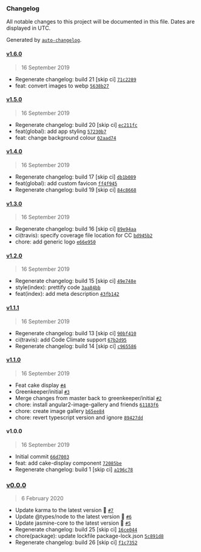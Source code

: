 ### Changelog

All notable changes to this project will be documented in this file. Dates are displayed in UTC.

Generated by [`auto-changelog`](https://github.com/CookPete/auto-changelog).

#### [v1.6.0](https://github.com/codemastermick/Marissa-Makes-Cakes/compare/v1.5.0...v1.6.0)

> 16 September 2019

- Regenerate changelog: build 21 [skip ci] [`71c2289`](https://github.com/codemastermick/Marissa-Makes-Cakes/commit/71c2289da7da6d1c6bb0b82404e9dff43ab6efd1)
- feat: convert images to webp [`5638b27`](https://github.com/codemastermick/Marissa-Makes-Cakes/commit/5638b2731a7af5381b26ca9cca592cd2638f19a5)

#### [v1.5.0](https://github.com/codemastermick/Marissa-Makes-Cakes/compare/v1.4.0...v1.5.0)

> 16 September 2019

- Regenerate changelog: build 20 [skip ci] [`ec211fc`](https://github.com/codemastermick/Marissa-Makes-Cakes/commit/ec211fc6ce8160443154dc7380580c265478e926)
- feat(global): add app styling [`57230b7`](https://github.com/codemastermick/Marissa-Makes-Cakes/commit/57230b7fe146ce2b195801974b7a6535da6f9807)
- feat: change background colour [`02aad74`](https://github.com/codemastermick/Marissa-Makes-Cakes/commit/02aad7430fd4e01ff11f2aafcd42ec8aa9a5124e)

#### [v1.4.0](https://github.com/codemastermick/Marissa-Makes-Cakes/compare/v1.3.0...v1.4.0)

> 16 September 2019

- Regenerate changelog: build 17 [skip ci] [`db1b089`](https://github.com/codemastermick/Marissa-Makes-Cakes/commit/db1b089d5c0959f92453ad247b61c80948d57f9a)
- feat(global): add custom favicon [`ff4f945`](https://github.com/codemastermick/Marissa-Makes-Cakes/commit/ff4f945fb7bb479ee1dc1c84fa981b98b7a530a7)
- Regenerate changelog: build 19 [skip ci] [`84c8668`](https://github.com/codemastermick/Marissa-Makes-Cakes/commit/84c8668250b3c0757456cf8ab76d047e1cac1dd5)

#### [v1.3.0](https://github.com/codemastermick/Marissa-Makes-Cakes/compare/v1.2.0...v1.3.0)

> 16 September 2019

- Regenerate changelog: build 16 [skip ci] [`89e94aa`](https://github.com/codemastermick/Marissa-Makes-Cakes/commit/89e94aa2d3cbe60580b62da891ebc3ee2befad30)
- ci(travis): specify coverage file location for CC [`bd945b2`](https://github.com/codemastermick/Marissa-Makes-Cakes/commit/bd945b282f5614112d2692ea99154892e71a840c)
- chore: add generic logo [`e66e950`](https://github.com/codemastermick/Marissa-Makes-Cakes/commit/e66e9509bd3ab405600bc79ad5518e85935642f5)

#### [v1.2.0](https://github.com/codemastermick/Marissa-Makes-Cakes/compare/v1.1.1...v1.2.0)

> 16 September 2019

- Regenerate changelog: build 15 [skip ci] [`49e748e`](https://github.com/codemastermick/Marissa-Makes-Cakes/commit/49e748e54867532642a1a7c1a5d62dea9daa43f0)
- style(index): prettify code [`3aa84bb`](https://github.com/codemastermick/Marissa-Makes-Cakes/commit/3aa84bbc9faa0e718f7ae6768ac1c709df54fb87)
- feat(index): add meta description [`43fb142`](https://github.com/codemastermick/Marissa-Makes-Cakes/commit/43fb1421b9d14ba8837a00dad8412d0cbae2bbf0)

#### [v1.1.1](https://github.com/codemastermick/Marissa-Makes-Cakes/compare/v1.1.0...v1.1.1)

> 16 September 2019

- Regenerate changelog: build 13 [skip ci] [`90bf410`](https://github.com/codemastermick/Marissa-Makes-Cakes/commit/90bf4107d50937df1c0e8508b7c1451f74b0d098)
- ci(travis): add Code Climate support [`67b2d95`](https://github.com/codemastermick/Marissa-Makes-Cakes/commit/67b2d954b469d54dacde1fbd2612617a443be36a)
- Regenerate changelog: build 14 [skip ci] [`c965586`](https://github.com/codemastermick/Marissa-Makes-Cakes/commit/c965586f1f98de94938c8bd595e7417ebd796f2e)

#### [v1.1.0](https://github.com/codemastermick/Marissa-Makes-Cakes/compare/v1.0.0...v1.1.0)

> 16 September 2019

- Feat cake display [`#4`](https://github.com/codemastermick/Marissa-Makes-Cakes/pull/4)
- Greenkeeper/initial [`#3`](https://github.com/codemastermick/Marissa-Makes-Cakes/pull/3)
- Merge changes from master back to greenkeeper/initial [`#2`](https://github.com/codemastermick/Marissa-Makes-Cakes/pull/2)
- chore: install angular2-image-gallery and friends [`61183f6`](https://github.com/codemastermick/Marissa-Makes-Cakes/commit/61183f62d5120496032586faffe0f9c1b77e5400)
- chore: create image gallery [`b65ee84`](https://github.com/codemastermick/Marissa-Makes-Cakes/commit/b65ee841540dc04db294b5fa457e21aad31638a1)
- chore: revert typescript version and ignore [`89427dd`](https://github.com/codemastermick/Marissa-Makes-Cakes/commit/89427dd8e9cd9d4826c3bb101991d1adff756481)

#### v1.0.0

> 16 September 2019

- Initial commit [`66d7003`](https://github.com/codemastermick/Marissa-Makes-Cakes/commit/66d7003fda064b7b98e6b917c447245849e49dee)
- feat: add cake-display component [`72085be`](https://github.com/codemastermick/Marissa-Makes-Cakes/commit/72085be3e5a3f198d71046130e81affcde3f2a1e)
- Regenerate changelog: build 1 [skip ci] [`a196c78`](https://github.com/codemastermick/Marissa-Makes-Cakes/commit/a196c78b6ef64d32bb7b02ed34e67302bd162f66)

### [v0.0.0](https://github.com/codemastermick/Marissa-Makes-Cakes/compare/v1.6.0...v0.0.0)

> 6 February 2020

- Update karma to the latest version 🚀 [`#7`](https://github.com/codemastermick/Marissa-Makes-Cakes/pull/7)
- Update @types/node to the latest version 🚀 [`#6`](https://github.com/codemastermick/Marissa-Makes-Cakes/pull/6)
- Update jasmine-core to the latest version 🚀 [`#5`](https://github.com/codemastermick/Marissa-Makes-Cakes/pull/5)
- Regenerate changelog: build 25 [skip ci] [`16ce044`](https://github.com/codemastermick/Marissa-Makes-Cakes/commit/16ce04440bfe31c67c6c78a98a1a6eef0728bfff)
- chore(package): update lockfile package-lock.json [`5c891d8`](https://github.com/codemastermick/Marissa-Makes-Cakes/commit/5c891d834bb094bf61c1f0869ba0875e84836588)
- Regenerate changelog: build 26 [skip ci] [`f1c7352`](https://github.com/codemastermick/Marissa-Makes-Cakes/commit/f1c735290841b7b8dca34442121f9fe05a0ac895)
